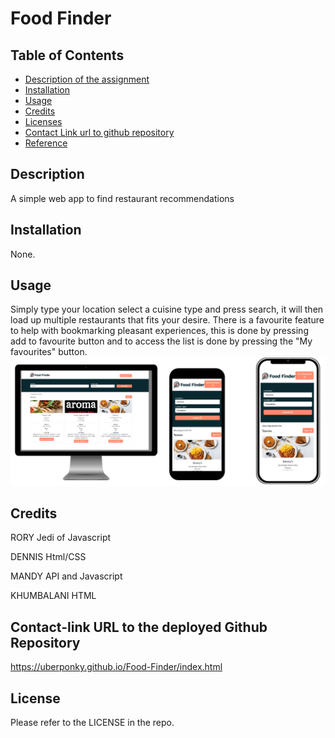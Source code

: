 # Food Finder

## Table of Contents

* [Description of the assignment](#description-of-the-assignment)
* [Installation](#Installation)
* [Usage](#Usage)
* [Credits](#Credits)
* [Licenses](#Licenses)
* [Contact Link url to github repository](#contact-link-url-to-github-repository)
* [Reference](#Reference)

## Description

A simple web app to find restaurant recommendations

## Installation

None.

## Usage

Simply type your location select a cuisine type and press search, it will then load up multiple restaurants that fits your desire.
There is a favourite feature to help with bookmarking pleasant experiences, this is done by pressing add to favourite button and to access the list is done by pressing the "My favourites" button.
![plot](./images/displays.PNG)

## Credits

RORY
Jedi of Javascript

DENNIS
Html/CSS

MANDY
API and Javascript

KHUMBALANI
HTML

## Contact-link URL to the deployed Github Repository 

https://uberponky.github.io/Food-Finder/index.html

## License

Please refer to the LICENSE in the repo.

